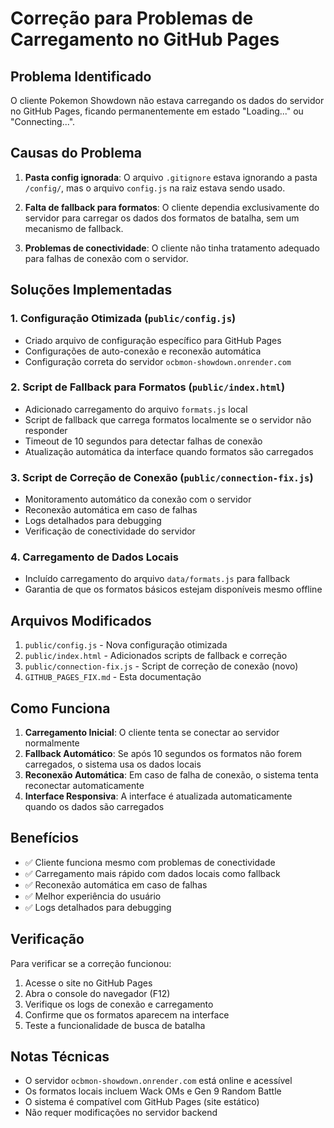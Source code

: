 # Correção para Problemas de Carregamento no GitHub Pages

## Problema Identificado

O cliente Pokemon Showdown não estava carregando os dados do servidor no GitHub Pages, ficando permanentemente em estado "Loading..." ou "Connecting...".

## Causas do Problema

1. **Pasta config ignorada**: O arquivo `.gitignore` estava ignorando a pasta `/config/`, mas o arquivo `config.js` na raiz estava sendo usado.

2. **Falta de fallback para formatos**: O cliente dependia exclusivamente do servidor para carregar os dados dos formatos de batalha, sem um mecanismo de fallback.

3. **Problemas de conectividade**: O cliente não tinha tratamento adequado para falhas de conexão com o servidor.

## Soluções Implementadas

### 1. Configuração Otimizada (`public/config.js`)
- Criado arquivo de configuração específico para GitHub Pages
- Configurações de auto-conexão e reconexão automática
- Configuração correta do servidor `ocbmon-showdown.onrender.com`

### 2. Script de Fallback para Formatos (`public/index.html`)
- Adicionado carregamento do arquivo `formats.js` local
- Script de fallback que carrega formatos localmente se o servidor não responder
- Timeout de 10 segundos para detectar falhas de conexão
- Atualização automática da interface quando formatos são carregados

### 3. Script de Correção de Conexão (`public/connection-fix.js`)
- Monitoramento automático da conexão com o servidor
- Reconexão automática em caso de falhas
- Logs detalhados para debugging
- Verificação de conectividade do servidor

### 4. Carregamento de Dados Locais
- Incluído carregamento do arquivo `data/formats.js` para fallback
- Garantia de que os formatos básicos estejam disponíveis mesmo offline

## Arquivos Modificados

1. `public/config.js` - Nova configuração otimizada
2. `public/index.html` - Adicionados scripts de fallback e correção
3. `public/connection-fix.js` - Script de correção de conexão (novo)
4. `GITHUB_PAGES_FIX.md` - Esta documentação

## Como Funciona

1. **Carregamento Inicial**: O cliente tenta se conectar ao servidor normalmente
2. **Fallback Automático**: Se após 10 segundos os formatos não forem carregados, o sistema usa os dados locais
3. **Reconexão Automática**: Em caso de falha de conexão, o sistema tenta reconectar automaticamente
4. **Interface Responsiva**: A interface é atualizada automaticamente quando os dados são carregados

## Benefícios

- ✅ Cliente funciona mesmo com problemas de conectividade
- ✅ Carregamento mais rápido com dados locais como fallback
- ✅ Reconexão automática em caso de falhas
- ✅ Melhor experiência do usuário
- ✅ Logs detalhados para debugging

## Verificação

Para verificar se a correção funcionou:

1. Acesse o site no GitHub Pages
2. Abra o console do navegador (F12)
3. Verifique os logs de conexão e carregamento
4. Confirme que os formatos aparecem na interface
5. Teste a funcionalidade de busca de batalha

## Notas Técnicas

- O servidor `ocbmon-showdown.onrender.com` está online e acessível
- Os formatos locais incluem Wack OMs e Gen 9 Random Battle
- O sistema é compatível com GitHub Pages (site estático)
- Não requer modificações no servidor backend
